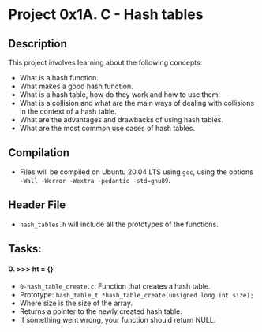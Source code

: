 # Project 0x1A. C - Hash tables

## Description
This project involves learning about the following concepts:
 * What is a hash function.
 * What makes a good hash function.
 * What is a hash table, how do they work and how to use them.
 * What is a collision and what are the main ways of dealing with collisions in the context of a hash table.
 * What are the advantages and drawbacks of using hash tables.
 * What are the most common use cases of hash tables.


## Compilation
* Files will be compiled on Ubuntu 20.04 LTS using `gcc`, using the options `-Wall -Werror -Wextra -pedantic -std=gnu89`.

## Header File
* `hash_tables.h` will include all the prototypes of the functions.

## Tasks:

#### 0. >>> ht = {} 

* `0-hash_table_create.c`: Function that creates a hash table.
 * Prototype: `hash_table_t *hash_table_create(unsigned long int size);`
 * Where size is the size of the array.
 * Returns a pointer to the newly created hash table.
 * If something went wrong, your function should return NULL.
